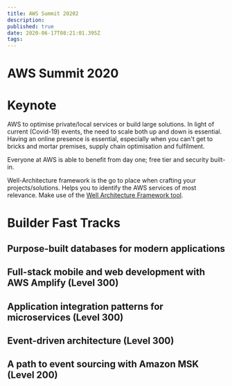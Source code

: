 ```yaml
---
title: AWS Summit 20202
description: 
published: true
date: 2020-06-17T08:21:01.395Z
tags: 
---
```


# AWS Summit 2020

# Keynote
AWS to optimise private/local services or build large solutions. In light of current (Covid-19) events, the need to scale both up and down is essential. Having an online presence is essential, especially when you can't get to bricks and mortar premises, supply chain optimisation and fulfilment.

Everyone at AWS is able to benefit from day one; free tier and security built-in.

Well-Architecture framework is the go to place when crafting your projects/solutions. Helps you to identify the AWS services of most relevance. Make use of the [Well Architecture Framework tool](https://aws.amazon.com/well-architected-tool/).

# Builder Fast Tracks

## Purpose-built databases for modern applications

## Full-stack mobile and web development with AWS Amplify (Level 300)

## Application integration patterns for microservices (Level 300)

## Event-driven architecture (Level 300)

## A path to event sourcing with Amazon MSK (Level 200)